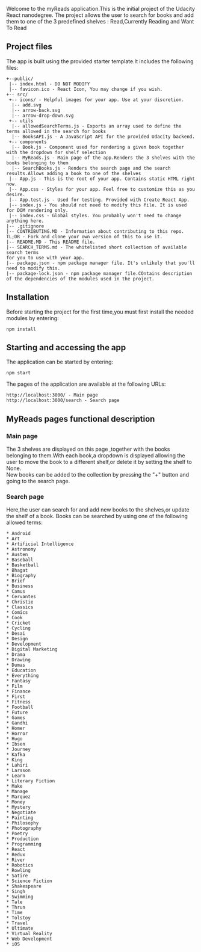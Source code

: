 Welcome to the myReads application.This is the initial project of the Udacity React nanodegree.
The project allows the user to search for books and add them to one of the 3 predefined shelves :
Read,Currently Reading and Want To Read

## Project files
The app is built using the provided starter template.It includes the following files:

```
+--public/    
 |-- index.html - DO NOT MODIFY
 |-- favicon.ico - React Icon, You may change if you wish.
+-- src/
 +-- icons/ - Helpful images for your app. Use at your discretion.
  |-- add.svg
  |-- arrow-back.svg
  |-- arrow-drop-down.svg
 +-- utils
  |-- allowedSearchTerms.js - Exports an array used to define the terms allowed in the search for books
  |-- BooksAPI.js - A JavaScript API for the provided Udacity backend. 
 +-- components
  |-- Book.js - Component used for rendering a given book together with the dropdown for shelf selection
  |-- MyReads.js - Main page of the app.Renders the 3 shelves with the books belonging to them
  |-- SearchBooks.js - Renders the search page and the search results.Allows adding a book to one of the shelves
 |-- App.js - This is the root of your app. Contains static HTML right now.
 |-- App.css - Styles for your app. Feel free to customize this as you desire.
 |-- App.test.js - Used for testing. Provided with Create React App. 
 |-- index.js - You should not need to modify this file. It is used for DOM rendering only.
 |-- index.css - Global styles. You probably won't need to change anything here.
|-- .gitignore 
|-- CONTRIBUTING.MD - Information about contributing to this repo. 
TL;DR - Fork and clone your own version of this to use it.
|-- README.MD - This README file.
|-- SEARCH_TERMS.md - The whitelisted short collection of available search terms 
for you to use with your app.
|-- package.json - npm package manager file. It's unlikely that you'll need to modify this.
|-- package-lock.json - npm package manager file.COntains description of the dependencies of the modules used in the project.
```

## Installation 

Before starting the project for the first time,you must first install the needed modules by entering:

```
npm install 

```

## Starting and accessing the app 

The application can be started by entering:

```
npm start

```
The pages of the application are available at the following URLs:

```
http://localhost:3000/ - Main page 
http://localhost:3000/search - Search page 

```

## MyReads pages functional description 

### Main page 

The 3 shelves are displayed on this page ,together with the books belonging to them.With each book,a dropdown is displayed allowing the user to move the book to a different shelf,or delete it by setting the shelf to None.
<br> New books can be added to the collection by pressing the "+" button and going to the search page.

### Search page

Here,the user can search for and add new books to the shelves,or update the shelf of a book.
Books can be searched by using one of the following allowed terms:
 
    * Android
    * Art
    * Artificial Intelligence
    * Astronomy
    * Austen
    * Baseball
    * Basketball
    * Bhagat
    * Biography
    * Brief
    * Business
    * Camus
    * Cervantes
    * Christie
    * Classics
    * Comics
    * Cook
    * Cricket
    * Cycling
    * Desai
    * Design
    * Development
    * Digital Marketing
    * Drama
    * Drawing
    * Dumas
    * Education
    * Everything
    * Fantasy
    * Film
    * Finance
    * First
    * Fitness
    * Football
    * Future
    * Games
    * Gandhi
    * Homer
    * Horror
    * Hugo
    * Ibsen
    * Journey
    * Kafka
    * King
    * Lahiri
    * Larsson
    * Learn
    * Literary Fiction
    * Make
    * Manage
    * Marquez
    * Money
    * Mystery
    * Negotiate
    * Painting
    * Philosophy
    * Photography
    * Poetry
    * Production
    * Programming
    * React
    * Redux
    * River
    * Robotics
    * Rowling
    * Satire
    * Science Fiction
    * Shakespeare
    * Singh
    * Swimming
    * Tale
    * Thrun
    * Time
    * Tolstoy
    * Travel
    * Ultimate
    * Virtual Reality
    * Web Development
    * iOS
